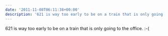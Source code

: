 ```yaml
---
date: '2011-11-08T06:11:38+00:00'
description: '621 is way too early to be on a train that is only going to the office. :-('
---
```

621 is way too early to be on a train that is only going to the office. :-(
